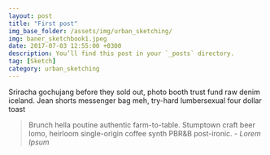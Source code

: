 ```yaml
---
layout: post
title: "First post"
img_base_folder: /assets/img/urban_sketching/
img: baner_sketchbook1.jpeg
date: 2017-07-03 12:55:00 +0300
description: You’ll find this post in your `_posts` directory.
tag: [Sketch]
category: urban_sketching
---
```


Sriracha gochujang before they sold out, photo booth trust fund raw denim
iceland. Jean shorts messenger bag meh, try-hard lumbersexual four dollar toast

> Brunch hella poutine authentic farm-to-table. Stumptown craft beer lomo,
> heirloom single-origin coffee synth PBR&B post-ironic. <cite>- Lorem
> Ipsum</cite>

